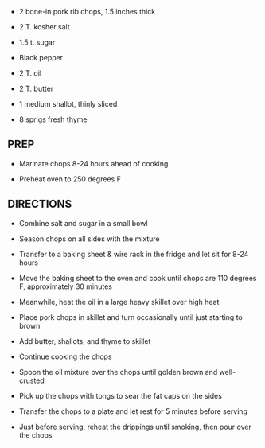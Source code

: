 - 2 bone-in pork rib chops, 1.5 inches thick

- 2 T. kosher salt

- 1.5 t. sugar

- Black pepper

- 2 T. oil

- 2 T. butter

- 1 medium shallot, thinly sliced

- 8 sprigs fresh thyme

## PREP

- Marinate chops 8-24 hours ahead of cooking

- Preheat oven to 250 degrees F

## DIRECTIONS

- Combine salt and sugar in a small bowl

- Season chops on all sides with the mixture

- Transfer to a baking sheet & wire rack in the fridge and let sit for
    8-24 hours

- Move the baking sheet to the oven and cook until chops are 110
    degrees F, approximately 30 minutes

- Meanwhile, heat the oil in a large heavy skillet over high heat

- Place pork chops in skillet and turn occasionally until just
    starting to brown

- Add butter, shallots, and thyme to skillet

- Continue cooking the chops

- Spoon the oil mixture over the chops until golden brown and
    well-crusted

- Pick up the chops with tongs to sear the fat caps on the sides

- Transfer the chops to a plate and let rest for 5 minutes before
    serving

- Just before serving, reheat the drippings until smoking, then pour
    over the chops
